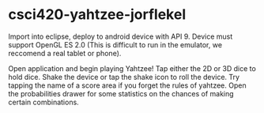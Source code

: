 csci420-yahtzee-jorflekel
=========================

Import into eclipse, deploy to android device with API 9. Device must support OpenGL ES 2.0 (This is difficult to run in the emulator, we reccomend a real tablet or phone).

Open application and begin playing Yahtzee! Tap either the 2D or 3D dice to hold dice. Shake the device or tap the shake icon to roll the device. Try tapping the name of a score area if you forget the rules of yahtzee. Open the probabilities drawer for some statistics on the chances of making certain combinations. 